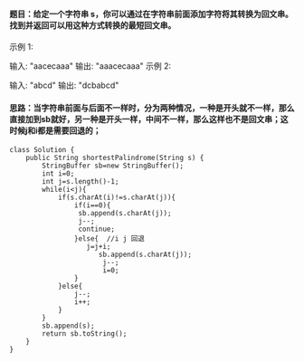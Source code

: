 ﻿####  题目：给定一个字符串 s，你可以通过在字符串前面添加字符将其转换为回文串。找到并返回可以用这种方式转换的最短回文串。

示例 1:

输入: "aacecaaa"
输出: "aaacecaaa"
示例 2:

输入: "abcd"
输出: "dcbabcd"

####   思路：当字符串前面与后面不一样时，分为两种情况，一种是开头就不一样，那么直接加到sb就好，另一种是开头一样，中间不一样，那么这样也不是回文串；这时候j和i都是需要回退的； 
```
class Solution {
    public String shortestPalindrome(String s) {
        StringBuffer sb=new StringBuffer();
        int i=0;
        int j=s.length()-1;
        while(i<j){
            if(s.charAt(i)!=s.charAt(j)){
                if(i==0){
                 sb.append(s.charAt(j));
                 j--; 
                 continue;   
                }else{  //i j 回退
                   j=j+i;
                      sb.append(s.charAt(j)); 
                       j--;
                       i=0;
                }
            }else{  
                j--;
                i++;
            }
        }
        sb.append(s); 
        return sb.toString();
    }
}
```

